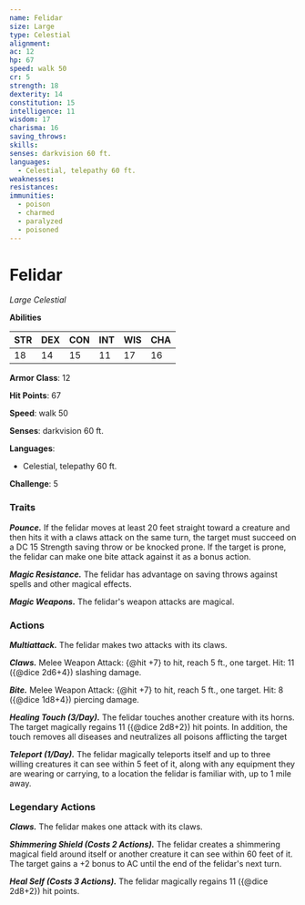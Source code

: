 ```yaml
---
name: Felidar
size: Large
type: Celestial
alignment: 
ac: 12
hp: 67
speed: walk 50
cr: 5
strength: 18
dexterity: 14
constitution: 15
intelligence: 11
wisdom: 17
charisma: 16
saving_throws:
skills:
senses: darkvision 60 ft.
languages:
  - Celestial, telepathy 60 ft.
weaknesses:
resistances:
immunities:
  - poison
  - charmed
  - paralyzed
  - poisoned
---
```


# Felidar

*Large Celestial*

**Abilities**

| STR | DEX | CON | INT | WIS | CHA |
| --- | --- | --- | --- | --- | --- |
| 18 | 14 | 15 | 11 | 17 | 16 |

**Armor Class**: 12

**Hit Points**: 67

**Speed**: walk 50

**Senses**: darkvision 60 ft.

**Languages**:
  - Celestial, telepathy 60 ft.

**Challenge**: 5

### Traits
***Pounce.*** If the felidar moves at least 20 feet straight toward a creature and then hits it with a claws attack on the same turn, the target must succeed on a DC 15 Strength saving throw or be knocked prone. If the target is prone, the felidar can make one bite attack against it as a bonus action.

***Magic Resistance.*** The felidar has advantage on saving throws against spells and other magical effects.

***Magic Weapons.*** The felidar's weapon attacks are magical.

### Actions
***Multiattack.*** The felidar makes two attacks with its claws.

***Claws.*** Melee Weapon Attack: {@hit +7} to hit, reach 5 ft., one target. Hit: 11 ({@dice 2d6+4}) slashing damage.

***Bite.*** Melee Weapon Attack: {@hit +7} to hit, reach 5 ft., one target. Hit: 8 ({@dice 1d8+4}) piercing damage.

***Healing Touch (3/Day).*** The felidar touches another creature with its horns. The target magically regains 11 ({@dice 2d8+2}) hit points. In addition, the touch removes all diseases and neutralizes all poisons afflicting the target

***Teleport (1/Day).*** The felidar magically teleports itself and up to three willing creatures it can see within 5 feet of it, along with any equipment they are wearing or carrying, to a location the felidar is familiar with, up to 1 mile away.

### Legendary Actions
***Claws.*** The felidar makes one attack with its claws.

***Shimmering Shield (Costs 2 Actions).*** The felidar creates a shimmering magical field around itself or another creature it can see within 60 feet of it. The target gains a +2 bonus to AC until the end of the felidar's next turn.

***Heal Self (Costs 3 Actions).*** The felidar magically regains 11 ({@dice 2d8+2}) hit points.

